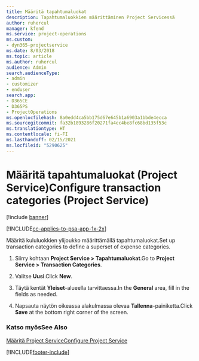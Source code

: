 ```yaml
---
title: Määritä tapahtumaluokat
description: Tapahtumaluokkien määrittäminen Project Servicessä
author: ruhercul
manager: kfend
ms.service: project-operations
ms.custom:
- dyn365-projectservice
ms.date: 8/03/2018
ms.topic: article
ms.author: ruhercul
audience: Admin
search.audienceType:
- admin
- customizer
- enduser
search.app:
- D365CE
- D365PS
- ProjectOperations
ms.openlocfilehash: 8a0edd4ca5bb175d67e645b1a6903a1bbde4ecca
ms.sourcegitcommit: fa32b1893286f20271fa4ec4be8fc68bd135f53c
ms.translationtype: HT
ms.contentlocale: fi-FI
ms.lasthandoff: 02/15/2021
ms.locfileid: "5290625"
---
```

# <a name="configure-transaction-categories-project-service"></a><span data-ttu-id="045f9-103">Määritä tapahtumaluokat (Project Service)</span><span class="sxs-lookup"><span data-stu-id="045f9-103">Configure transaction categories (Project Service)</span></span>

[!include [banner](../includes/psa-now-project-operations.md)]

[!INCLUDE[cc-applies-to-psa-app-1x-2x](../includes/cc-applies-to-psa-app-1x-2x.md)]

<span data-ttu-id="045f9-104">Määritä kululuokkien ylijoukko määrittämällä tapahtumaluokat.</span><span class="sxs-lookup"><span data-stu-id="045f9-104">Set up transaction categories to define a superset of expense categories.</span></span>  
  
1.  <span data-ttu-id="045f9-105">Siirry kohtaan **Project Service > Tapahtumaluokat**.</span><span class="sxs-lookup"><span data-stu-id="045f9-105">Go to **Project Service > Transaction Categories**.</span></span>  
  
2.  <span data-ttu-id="045f9-106">Valitse **Uusi**.</span><span class="sxs-lookup"><span data-stu-id="045f9-106">Click **New**.</span></span>  
  
3.  <span data-ttu-id="045f9-107">Täytä kentät **Yleiset**-alueella tarvittaessa.</span><span class="sxs-lookup"><span data-stu-id="045f9-107">In the **General** area, fill in the fields as needed.</span></span>  
  
4.  <span data-ttu-id="045f9-108">Napsauta näytön oikeassa alakulmassa olevaa **Tallenna**-painiketta.</span><span class="sxs-lookup"><span data-stu-id="045f9-108">Click **Save** at the bottom right corner of the screen.</span></span>  
  
### <a name="see-also"></a><span data-ttu-id="045f9-109">Katso myös</span><span class="sxs-lookup"><span data-stu-id="045f9-109">See Also</span></span>  
 [<span data-ttu-id="045f9-110">Määritä Project Service</span><span class="sxs-lookup"><span data-stu-id="045f9-110">Configure Project Service</span></span>](../psa/configure.md)


[!INCLUDE[footer-include](../includes/footer-banner.md)]